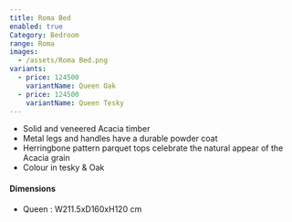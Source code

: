 ```yaml
---
title: Roma Bed
enabled: true
Category: Bedroom
range: Roma
images:
  - /assets/Roma Bed.png
variants:
  - price: 124500
    variantName: Queen Oak
  - price: 124500
    variantName: Queen Tesky
---
```


* Solid and veneered Acacia timber
* Metal legs and handles have a durable powder coat
* Herringbone pattern parquet tops celebrate the natural appear of the Acacia grain
* Colour in tesky & Oak

#### Dimensions

* Queen : W211.5xD160xH120 cm
